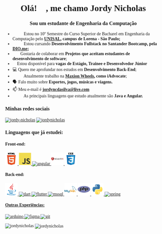 <font face = "tahoma">
<h1 align="center">Olá! 👋, me chamo Jordy Nicholas</h1>
<h3 align="center">Sou um estudante de Engenharia da Computação</h3>

- 🧑🏾‍🎓​ Estou no 10º Semestre do Curso Superior de Bacharel em Engenharia da Computação pelo **[UNISAL](https://unisal.br), campus de Lorena - São Paulo;**
- 👨🏽‍🎓​ Estou cursando **Desenvolvimento Fullstack no Santander Bootcamp, pela [DIO.me](https://web.dio.me/track/bf7abb82-1324-4074-9949-f474a1a911fe);**
- 🤝🏼​ Gostaria de colaborar em **Projetos que aceitam estudantes de desenvolvimento de software**;
- 💬 Estou disponível para **vagas de Estágio, Trainee e Desenvolvedor Júnior**
- 💻​ Quero me aprofundar nos estudos em **Desenvolvimento Back-End**;
- 🧑🏽‍🏭​ Atualmente trabalho na **[Maxion Wheels](https://www.maxionwheels.com), como iAdvocate**;
- 🗣️​ Falo muito sobre **Esportes, jogos, músicas e viagens.**
- 📫 Meu e-mail é **jordyncdasilva@live.com**
- 👨🏾‍💻​ As principais linguagens que estudo atualmente são **Java e Angular.**

<h3 align="left">Minhas redes sociais</h3>
<p align="left">
<a href="https://linkedin.com/in/jordy-nicholas" target="blank"><img align="center" src="https://raw.githubusercontent.com/rahuldkjain/github-profile-readme-generator/master/src/images/icons/Social/linked-in-alt.svg" alt="jordy-nicholas" height="30" width="40" /></a>
<a href="https://instagram.com/jordynicholas" target="blank"><img align="center" src="https://raw.githubusercontent.com/rahuldkjain/github-profile-readme-generator/master/src/images/icons/Social/instagram.svg" alt="jordynicholas" height="30" width="40" /></a>
</p>

<h3 align="left">Linguagens que já estudei:</h3>

<h4 align="left">Front-end:</h4>
<a href="https://www.w3.org/html/" target="_blank" rel="noreferrer"> <img src="https://raw.githubusercontent.com/devicons/devicon/master/icons/html5/html5-original-wordmark.svg" alt="html5" width="40" height="40"/> </a> 
<a href="https://developer.mozilla.org/en-US/docs/Web/JavaScript" target="_blank" rel="noreferrer"> <img src="https://raw.githubusercontent.com/devicons/devicon/master/icons/javascript/javascript-original.svg" alt="javascript" width="40" height="40"/> </a> 
<a href="https://angular.io" target="_blank" rel="noreferrer"> <img src="https://angular.io/assets/images/logos/angular/angular.svg" alt="angular" width="40" height="40"/> </a>
<a href="https://angular.io" target="_blank" rel="noreferrer"> <img src="https://raw.githubusercontent.com/devicons/devicon/master/icons/angularjs/angularjs-original-wordmark.svg" alt="angularjs" width="40" height="40"/> </a>
<a href="https://www.w3schools.com/css/" target="_blank" rel="noreferrer"> <img src="https://raw.githubusercontent.com/devicons/devicon/master/icons/css3/css3-original-wordmark.svg" alt="css3" width="40" height="40"/> </a> 

<h4 align="left">Back-end:</h4>
<a href="https://www.java.com" target="_blank" rel="noreferrer"> <img src="https://raw.githubusercontent.com/devicons/devicon/master/icons/java/java-original.svg" alt="java" width="40" height="40"/> </a> 
<a href="https://dart.dev" target="_blank" rel="noreferrer"> <img src="https://www.vectorlogo.zone/logos/dartlang/dartlang-icon.svg" alt="dart" width="40" height="40"/> </a> 
<a href="https://flutter.dev" target="_blank" rel="noreferrer"> <img src="https://www.vectorlogo.zone/logos/flutterio/flutterio-icon.svg" alt="flutter" width="40" height="40"/> </a> 
<a href="https://www.microsoft.com/en-us/sql-server" target="_blank" rel="noreferrer"> <img src="https://www.svgrepo.com/show/303229/microsoft-sql-server-logo.svg" alt="mssql" width="40" height="40"/> </a>
<a href="https://www.mysql.com/" target="_blank" rel="noreferrer"> <img src="https://raw.githubusercontent.com/devicons/devicon/master/icons/mysql/mysql-original-wordmark.svg" alt="mysql" width="40" height="40"/> </a>
<a href="https://www.php.net" target="_blank" rel="noreferrer"> <img src="https://raw.githubusercontent.com/devicons/devicon/master/icons/php/php-original.svg" alt="php" width="40" height="40"/> </a>
<a href="https://www.python.org" target="_blank" rel="noreferrer"> <img src="https://raw.githubusercontent.com/devicons/devicon/master/icons/python/python-original.svg" alt="python" width="40" height="40"/> </a>
<a href="https://spring.io/" target="_blank" rel="noreferrer"> <img src="https://www.vectorlogo.zone/logos/springio/springio-icon.svg" alt="spring" width="40" height="40"/>

<h4 align="left">Outras Experiências:</h4>
<a href="https://www.arduino.cc/" target="_blank" rel="noreferrer"> <img src="https://cdn.worldvectorlogo.com/logos/arduino-1.svg" alt="arduino" width="40" height="40"/> </a> 
<a href="https://www.figma.com/" target="_blank" rel="noreferrer"> <img src="https://www.vectorlogo.zone/logos/figma/figma-icon.svg" alt="figma" width="40" height="40"/> </a> 
<a href="https://git-scm.com/" target="_blank" rel="noreferrer"> <img src="https://www.vectorlogo.zone/logos/git-scm/git-scm-icon.svg" alt="git" width="40" height="40"/> </a> 

<p><img align="left" src="https://github-readme-stats.vercel.app/api/top-langs?username=jordynicholas&show_icons=true&locale=en&layout=compact" alt="jordynicholas" /></p>

<p>&nbsp;<img align="center" src="https://github-readme-stats.vercel.app/api?username=jordynicholas&show_icons=true&locale=en" alt="jordynicholas" /></p>
</font>
